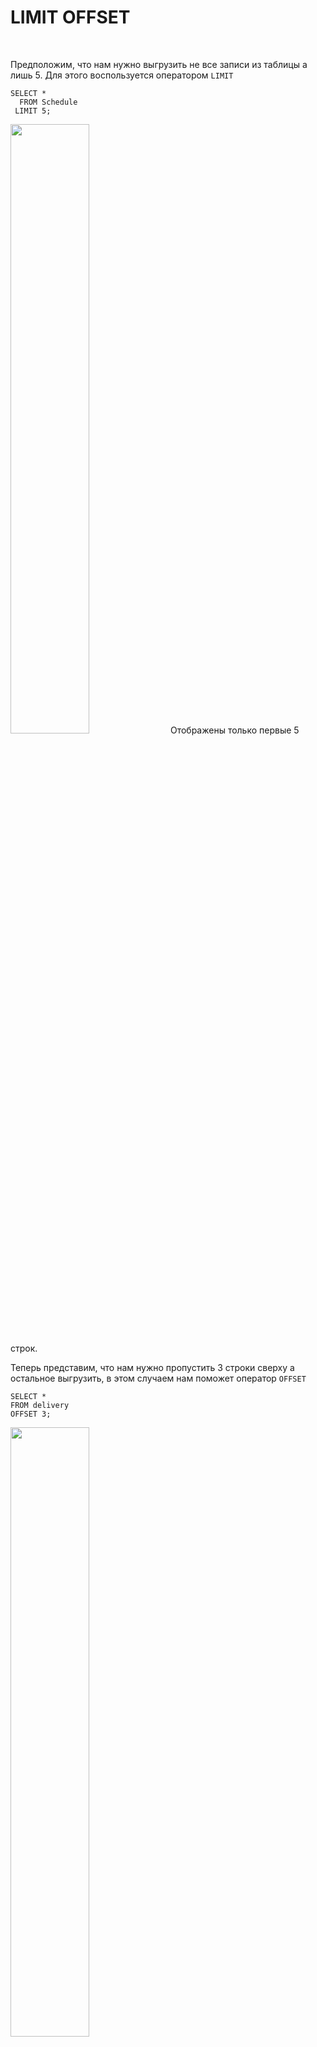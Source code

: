 # LIMIT OFFSET
<br>

Предположим, что нам нужно выгрузить не все записи из таблицы а лишь 5. Для этого воспользуется оператором ```LIMIT```
```
SELECT *
  FROM Schedule
 LIMIT 5;
```
<img src="https://github.com/Korablinr22/SQL_summary/assets/164523311/95314d36-6428-4811-b921-17d33ac0a5ac" width="50%">
Отображены только первые 5 строк.

Теперь представим, что нам нужно пропустить 3 строки сверху а остальное выгрузить, в этом случаем нам поможет оператор ```OFFSET```
```
SELECT *
FROM delivery
OFFSET 3;
```
<img src="https://github.com/Korablinr22/SQL_summary/assets/164523311/9fcc31ec-8a88-4f03-879b-e42d44ee7f2d" width="50%">
<br>

Самое полезное в этих двух операторах — это то, что их можно комбинировать между собой. Выгрузим 5 записей начиная со второй.
```
SELECT *
  FROM Schedule
 LIMIT 5
OFFSET 1;
```
<img src="https://github.com/Korablinr22/SQL_summary/assets/164523311/d5f220ab-5b6f-480c-a62c-c15ed385fc31" width="50%">



